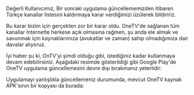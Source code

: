 Değerli Kullanıcımız, Bir sonraki uygulama güncellememizden itibaren Türkçe kanallar listesini kaldırmaya karar verdiğimizi üzülerek bildiririz.

Bu karar bizim için gerçekten zor bir karar oldu. OneTV'de sağlanan tüm kanallar İnternette herkese açık olmasına rağmen, şu anda ele almak ve savunmak için kaynaklarımıza (avukatlar ve zaman) sahip olmadığımıza dair davalar alıyoruz.

İyi haber şu ki, OnTV'yi şimdi olduğu gibi, istediğiniz kadar kullanmaya devam edebilirsiniz. Aşağıdaki resimde gösterildiği gibi Google Play'de OneTV uygulama güncellemesini devre dışı bırakmanız yeterlidir:

Uygulamayı yanlışlıkla güncellemeniz durumunda, mevcut OneTV kaynak APK'sının bir kopyası da burada:
